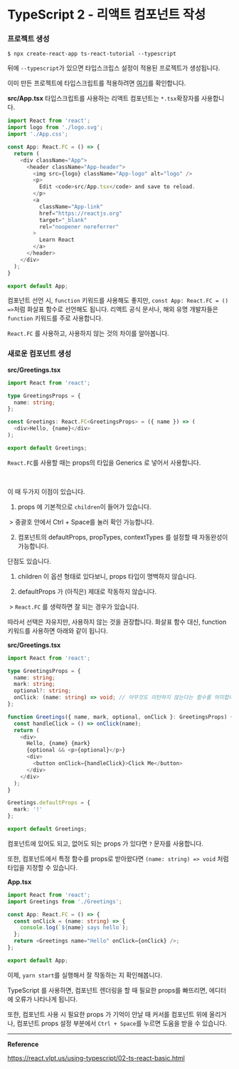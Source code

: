 # TypeScript 2 - 리액트 컴포넌트 작성



### 프로젝트 생성

```
$ npx create-react-app ts-react-tutorial --typescript
```



뒤에 `--typescript`가 있으면 타입스크립스 설정이 적용된 프로젝트가 생성됩니다.

이미 만든 프로젝트에 타입스크립트를 적용하려면 [여기](https://create-react-app.dev/docs/adding-typescript)를 확인합니다.

**src/App.tsx** 타입스크립트를 사용하는 리액트 컴포넌트는 `*.tsx`확장자를 사용합니다.

```javascript
import React from 'react';
import logo from './logo.svg';
import './App.css';

const App: React.FC = () => {
  return (
    <div className="App">
      <header className="App-header">
        <img src={logo} className="App-logo" alt="logo" />
        <p>
          Edit <code>src/App.tsx</code> and save to reload.
        </p>
        <a
          className="App-link"
          href="https://reactjs.org"
          target="_blank"
          rel="noopener noreferrer"
        >
          Learn React
        </a>
      </header>
    </div>
  );
}

export default App;
```



컴포넌트 선언 시, `function` 키워드를 사용해도 좋지만,  `const App: React.FC = () =>`처럼 화살표 함수로 선언해도 됩니다. 리액트 공식 문서나, 해외 유명 개발자들은 `function` 키워드를 주로 사용합니다. 

`React.FC` 를 사용하고, 사용하지 않는 것의 차이를 알아봅니다.



### 새로운 컴포넌트 생성

**src/Greetings.tsx**

```typescript
import React from 'react';

type GreetingsProps = {
  name: string;
};

const Greetings: React.FC<GreetingsProps> = ({ name }) => (
  <div>Hello, {name}</div>
);

export default Greetings;
```

`React.FC`를 사용할 때는 props의 타입을 Generics 로 넣어서 사용합니다. 

<br>

이 때 두가지 이점이 있습니다.

1) props 에 기본적으로 `children`이 들어가 있습니다.

​	> 중괄호 안에서 Ctrl + Space를 눌러 확인 가능합니다.

2) 컴포넌트의 defaultProps, propTypes, contextTypes 를 설정할 때 자동완성이 가능합니다.



단점도 있습니다.

1) children 이 옵션 형태로 있다보니, props 타입이 명백하지 않습니다. 

2) defaultProps 가 (아직은) 제대로 작동하지 않습니다.

​	> `React.FC` 를 생략하면 잘 되는 경우가 있습니다. 



따라서 선택은 자유지만, 사용하지 않는 것을 권장합니다. 화살표 함수 대신, function 키워드를 사용하면 아래와 같이 됩니다. 

**src/Greetings.tsx**

```typescript
import React from 'react';

type GreetingsProps = {
  name: string;
  mark: string;
  optional?: string;
  onClick: (name: string) => void; // 아무것도 리턴하지 않는다는 함수를 의미합니다.
};

function Greetings({ name, mark, optional, onClick }: GreetingsProps) {
  const handleClick = () => onClick(name);
  return (
    <div>
      Hello, {name} {mark}
      {optional && <p>{optional}</p>}
      <div>
        <button onClick={handleClick}>Click Me</button>
      </div>
    </div>
  );
}

Greetings.defaultProps = {
  mark: '!'
};

export default Greetings;
```



컴포넌트에 있어도 되고, 없어도 되는 props 가 있다면 `?` 문자를 사용합니다.

또한, 컴포넌트에서 특정 함수를 props로 받아왔다면 `(name: string) => void` 처럼 타입을 지정할 수 있습니다.



**App.tsx**

```typescript
import React from 'react';
import Greetings from './Greetings';

const App: React.FC = () => {
  const onClick = (name: string) => {
    console.log(`${name} says hello`);
  };
  return <Greetings name="Hello" onClick={onClick} />;
};

export default App;
```



이제, `yarn start`를 실행해서 잘 작동하는 지 확인해봅니다.



TypeScript 를 사용하면, 컴포넌트 렌더링을 할 때 필요한 props를 빠뜨리면, 에디터에 오류가 나타나게 됩니다. 

또한, 컴포넌트 사용 시 필요한 props 가 기억이 안날 때 커서를 컴포넌트 위에 올리거나, 컴포넌트 props 설정 부분에서 `Ctrl + Space`를 누르면 도움을 받을 수 있습니다.



---

**Reference** 

https://react.vlpt.us/using-typescript/02-ts-react-basic.html